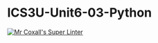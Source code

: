 # ICS3U-Unit6-03-Python

[![Mr Coxall's Super Linter](https://github.com/marshall-demars/ICS3U-Unit6-03-Python/workflows/Mr%20Coxall's%20Super%20Linter/badge.svg)](https://github.com/marshall-demars/ICS3U-Unit6-03-Python/actions/)
